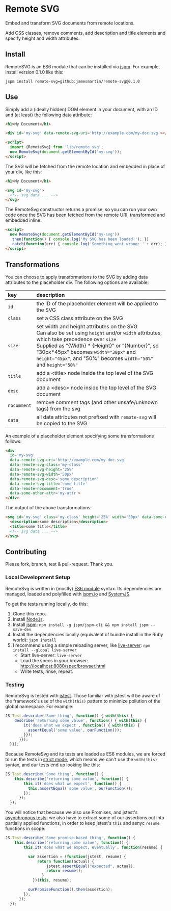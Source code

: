 # Remote SVG

Embed and transform SVG documents from remote locations. 

Add CSS classes, remove comments, add description and title elements and specify height and width attributes.

## Install

RemoteSVG is an ES6 module that can be installed via [jspm](http://jspm.io). For example, install version 0.1.0 like this:

`jspm install remote-svg=github:jamesmartin/remote-svg@0.1.0`

## Use

Simply add a (ideally hidden) DOM element in your document, with an ID and (at least) the following data attribute:

```html
<h1>My Document</h1>

<div id='my-svg' data-remote-svg-uri='http://example.com/my-doc.svg'></div>

<script>
  import {RemoteSvg} from 'lib/remote_svg';
  new RemoteSvg(document.getElementById('my-svg'));
</script>
```

The SVG will be fetched from the remote location and embedded in place of your
div, like this:

```html
<h1>My Document</h1>

<svg id='my-svg'>
  <!-- svg data ... -->
</svg>
```

The RemoteSvg constructor returns a promise, so you can run your own code once the SVG has been fetched from the remote URI, transformed and embedded inline:

```html
<script>
  new RemoteSvg(document.getElementById('my-svg'))
  .then(function() { console.log('My SVG has been loaded!'); })
  .catch(function(err) { console.log('Something went wrong: ' + err); });
</script>
```

## Transformations

You can choose to apply transformations to the SVG by adding data attributes to the placeholder div. The following options are available:

|key      | description
|:------- | :---------- 
|`id`     | the ID of the placeholder element will be applied to the SVG
|`class`  | set a CSS class attribute on the SVG
|`size`   | set width and height attributes on the SVG <br/> Can also be set using `height` and/or `width` attributes, which take precedence over `size` <br/> Supplied as "{Width} * {Height}" or "{Number}", so "30px*45px" becomes `width="30px"` and `height="45px"`, and "50%" becomes `width="50%"` and `height="50%"`
|`title` | add a \<title\> node inside the top level of the SVG document
|`desc`  | add a \<desc\> node inside the top level of the SVG document
|`nocomment` | remove comment tags (and other unsafe/unknown tags) from the svg 
|`data`   | all data attributes not prefixed with `remote-svg` will be copied to the SVG


An example of a placeholder element specifying some transformations follows:

```html
<div 
  id='my-svg' 
  data-remote-svg-uri='http://example.com/my-doc.svg'
  data-remote-svg-class='my-class'
  data-remote-svg-height='25%'
  data-remote-svg-width='50px'
  data-remote-svg-desc='some description'
  data-remote-svg-title='some title'
  data-remote-nocomment='true'
  data-some-other-attr='my-attr'>
</div>
```

The output of the above transformations:

```html
<svg id='my-svg' class='my-class' height='25%' width='50px' data-some-other-attr='my-attr'>
  <description>some description</description>
  <title>some title</title>
  <!-- svg data ... -->
</svg>
```


## Contributing

Please fork, branch, test & pull-request. Thank you.


### Local Development Setup

RemoteSvg is written in (mostly) [ES6 module](http://developer.telerik.com/featured/choose-es6-modules-today/) syntax. Its dependencies are managed, loaded and polyfilled with [jspm.io](http://jspm.io) and [SystemJS](https://github.com/systemjs/systemjs).

To get the tests running locally, do this:

1. Clone this repo.
1. Install [Node.js](https://nodejs.org).
1. Install [jspm](http://jspm.io): `npm install -g jspm/jspm-cli && npm install jspm --save-dev`
1. Install the dependencies locally (equivalent of bundle install in the Ruby world): `jspm install`
1. I recommend using a simple reloading server, like [live-server](https://www.npmjs.com/package/live-server): `npm install --global live-server`
    * Start live-server: `live-server`
    * Load the specs in your browser: [http://localhost:8080/spec/browser.html](http://localhost:8080/spec/browser.html)
    * Write tests, rinse, repeat.

### Testing

RemoteSvg is tested with [jstest](http://jstest.jcoglan.com). Those familiar with jstest will be aware of the framework's use of the `with(this)` pattern to minimize pollution of the global namespace. For example:

```javascript
JS.Test.describe('Some thing', function() { with(this) {
    describe('returning some value', function() { with(this) {
        it('does what we expect', function() { with(this) {
          assertEqual('some value', ourFunction());
        }});
      }});
  }});
```

Because RemoteSvg and its tests are loaded as ES6 modules, we are forced to run the tests in [strict mode](https://developer.mozilla.org/en-US/docs/Web/JavaScript/Reference/Strict_mode), which means we can't use the `with(this)` syntax, and our tests end up looking like this:

```javascript
JS.Test.describe('Some thing', function() {
    this.describe('returning some value', function() {
        this.it('does what we expect', function() {
          this.assertEqual('some value', ourFunction());
        });
      });
  });
```

You will notice that because we also use Promises, and jstest's [asynchronous tests](http://jstest.jcoglan.com/async.html), we also have to extract some of our assertions out into partially applied functions, in order to keep jstest's `this` and asnyc `resume` functions in scope:
```javascript
JS.Test.describe('Some promise-based thing', function() {
    this.describe('returning some value', function() {
        this.it('does what we expect, eventually', function(resume) {

          var assertion = (function(jstest, resume) {
              return function(actual) {
                  jstest.assertEqual("expected", actual);
                  return resume();
                }
            })(this, resume);

          ourPromiseFunction().then(assertion);
        });
      });
  });
```
